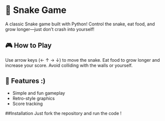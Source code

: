 # 🐍 Snake Game
A classic Snake game built with Python! Control the snake, eat food, and grow longer—just don’t crash into yourself!

## 🎮 How to Play
Use arrow keys (← ↑ → ↓) to move the snake.
Eat food to grow longer and increase your score.
Avoid colliding with the walls or yourself. 

## 🚀 Features :)
- Simple and fun gameplay
- Retro-style graphics
- Score tracking

##Installation
Just fork the repository and run the code !
